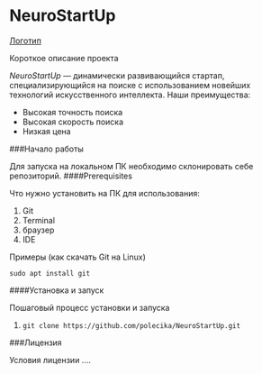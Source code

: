 # NeuroStartUp
[Логотип](https://camo.githubusercontent.com/c6727c717cad1e4820481abb87524f90782445c5/68747470733a2f2f692e696d6775722e636f6d2f495a4f525769492e706e67)

Короткое описание проекта

*NeuroStartUp* — динамически развивающийся стартап, специализирующийся на поиске с использованием новейших технологий искусственного интеллекта. Наши преимущества:
* Высокая точность поиска
* Высокая скорость поиска
* Низкая цена


###Начало работы

Для запуска на локальном ПК необходимо склонировать себе репозиторий.
####Prerequisites

Что нужно установить на ПК для использования:
1. Git
2. Terminal
3. браузер
4. IDE

Примеры (как скачать Git на Linux)

`sudo apt install git`

####Установка и запуск

Пошаговый процесс установки и запуска
1. ```git clone https://github.com/polecika/NeuroStartUp.git```


###Лицензия

Условия лицензии ....
